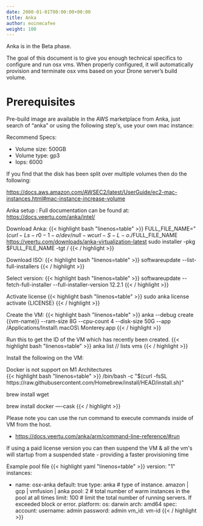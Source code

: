 ```yaml
---
date: 2000-01-01T00:00:00+00:00
title: Anka
author: eoinmcafee
weight: 100
---
```


<div class="alert">
Anka is in the Beta phase.
</div>

The goal of this document is to give you enough technical specifics to configure and run osx vms. 
When properly configured, it will automatically provision and terminate osx vms based on your Drone server’s build volume.

# Prerequisites

Pre-build image are available in the AWS marketplace from Anka, just search of “anka” or using the following step's, use your own mac instance:

Recommend Specs:
* Volume size: 500GB
* Volume type: gp3
* Iops: 6000

If you find that the disk has been split over multiple volumes then do the following:

https://docs.aws.amazon.com/AWSEC2/latest/UserGuide/ec2-mac-instances.html#mac-instance-increase-volume

Anka setup : Full documentation can be found at: https://docs.veertu.com/anka/intel/

Download Anka:
{{< highlight bash "linenos=table" >}}
FULL_FILE_NAME="$(curl -Ls -r 0-1 -o /dev/null -w %{url_effective} https://veertu.com/downloads/anka-virtualization-latest | cut -d/ -f5)"
curl -S -L -o ./$FULL_FILE_NAME https://veertu.com/downloads/anka-virtualization-latest
sudo installer -pkg $FULL_FILE_NAME -tgt /
{{< / highlight >}}

Download ISO:
{{< highlight bash "linenos=table" >}}
softwareupdate --list-full-installers
{{< / highlight >}}

Select version:
{{< highlight bash "linenos=table" >}}
softwareupdate --fetch-full-installer --full-installer-version 12.2.1
{{< / highlight >}}

Activate license
{{< highlight bash "linenos=table" >}}
sudo anka license activate {LICENSE}
{{< / highlight >}}

Create the VM:
{{< highlight bash "linenos=table" >}}
anka --debug  create {{vm-name}} --ram-size 8G --cpu-count 4 --disk-size 50G --app /Applications/Install\ macOS\ Monterey.app
{{< / highlight >}}

Run this to get the ID of the VM which has recently been created.
{{< highlight bash "linenos=table" >}}
anka list // lists vms
{{< / highlight >}}

Install the following on the VM:
<div class="alert">
Docker is not support on M1 Architectures
</div>
{{< highlight bash "linenos=table" >}}
/bin/bash -c "$(curl -fsSL https://raw.githubusercontent.com/Homebrew/install/HEAD/install.sh)"

brew install wget

brew install docker —-cask
{{< / highlight >}}

Please note you can use the run command to execute commands inside of VM from the host.
 - https://docs.veertu.com/anka/arm/command-line-reference/#run 

If using a paid license version you can then suspend the VM & all the vm's will startup from a suspended state - providing a faster provisioning time

Example pool file
{{< highlight yaml "linenos=table" >}}
version: "1"
instances:
 - name: osx-anka
   default: true
   type: anka   # type of instance.  amazon | gcp | vmfusion | anka
   pool: 2    # total number of warm instances in the pool at all times
   limit: 100  # limit the total number of running servers. If exceeded block or error.
   platform:
     os: darwin
     arch: amd64
   spec:
     account:
       username: admin
       password: admin
     vm_id: vm-id
{{< / highlight >}}
